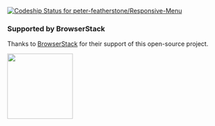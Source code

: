 [![Codeship Status for peter-featherstone/Responsive-Menu](https://app.codeship.com/projects/0f626140-0c02-0135-749e-1e85f2753028/status?branch=master)](https://app.codeship.com/projects/215186)


### Supported by BrowserStack
Thanks to [BrowserStack](https://browserstack.com/) for their support of this open-source project.

<img src="https://responsive.menu/wp-content/themes/responsive-menu/static/imgs/browserstacklogo.svg" width="150">